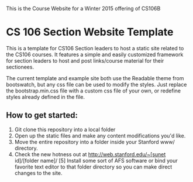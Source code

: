 This is the Course Website for a Winter 2015 offering of CS106B

CS 106 Section Website Template
================================

This is a template for CS106 Section leaders to host a static site related to the CS106 courses. It features a simple and easily customized framework for section leaders to host and post links/course material for their sectionees.

The current template and example site both use the Readable theme from bootswatch, but any css file can be used to modify the styles. Just replace the bootstrap.min.css file with a custom css file of your own, or redefine styles already defined in the file.

How to get started:
-------------------
1. Git clone this repository into a local folder
2. Open up the static files and make any content modifications you'd like.
3. Move the entire repository into a folder inside your Stanford www/ directory.
4. Check the new hotness out at http://web.stanford.edu/~[sunet id]/[folder name]/
[5] Install some sort of AFS software or bind your favorite text editor to that folder directory so you can make direct changes to the site.

